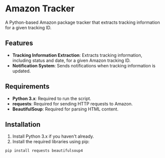 # Amazon Tracker

A Python-based Amazon package tracker that extracts tracking information for a given tracking ID.

## Features

* **Tracking Information Extraction**: Extracts tracking information, including status and date, for a given Amazon tracking ID.
* **Notification System**: Sends notifications when tracking information is updated.

## Requirements

* **Python 3.x**: Required to run the script.
* **requests**: Required for sending HTTP requests to Amazon.
* **BeautifulSoup**: Required for parsing HTML content.

## Installation

1. Install Python 3.x if you haven't already.
2. Install the required libraries using pip:
```bash
pip install requests beautifulsoup4